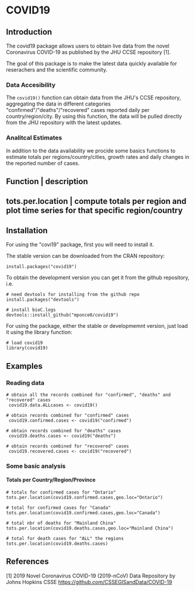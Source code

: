 # COVID19

## Introduction
The covid19 package allows users to obtain live data from the
novel Coronavirus COVID-19 as published by the JHU CCSE repository [1].

The goal of this package is to make the latest data quickly available
for reserachers and the scientific community.


### Data Accesibility
The `covid19()` function can obtain data from the JHU's CCSE repository,
aggregating the data in different categories "confirmed"/"deaths"/"recovered"
cases reported daily per country/region/city.
By using this function, the data will be pulled directly from the JHU repository
with the latest updates.


### Analitcal Estimates
In addition to the data availability we procide some basics functions to estimate
totals per regions/country/cities, growth rates and daily changes in the reported
number of cases.


Function | description
-----
tots.per.location  |  compute totals per region and plot time series for that specific region/country
-----

 
## Installation
For using the "covi19" package, first you will need to install it.

The stable version can be downloaded from the CRAN repository:
```
install.packages("covid19")
```

To obtain the development version you can get it from the github repository, i.e.
```
# need devtools for installing from the github repo
install.packages("devtools")

# install bioC.logs
devtools::install_github("mponce0/covid19")
```

For using the package, either the stable or developmemnt version, just load it using the library function:
```
# load covid19
library(covid19)
```


## Examples

### Reading data
```
# obtain all the records combined for "confirmed", "deaths" and "recovered" cases
 covid19.data.ALLcases <- covid19()

# obtain records combined for "confirmed" cases
 covid19.confirmed.cases <- covid19("confirmed")

# obtain records combined for "deaths" cases
 covid19.deaths.cases <- covid19("deaths")

# obtain records combined for "recovered" cases
 covid19.recovered.cases <- covid19("recovered")
```

### Some basic analysis
#### Totals per Country/Region/Province
```
# totals for confirmed cases for "Ontario"
tots.per.location(covid19.confirmed.cases,geo.loc="Ontario")

# total for confirmed cases for "Canada"
tots.per.location(covid19.confirmed.cases,geo.loc="Canada")

# total nbr of deaths for "Mainland China"
tots.per.location(covid19.deaths.cases,geo.loc="Mainland China")

# total for death cases for "ALL" the regions
tots.per.location(covid19.deaths.cases)
```

## References
[1] 2019 Novel Coronavirus COVID-19 (2019-nCoV) Data Repository by Johns Hopkins CSSE
https://github.com/CSSEGISandData/COVID-19
